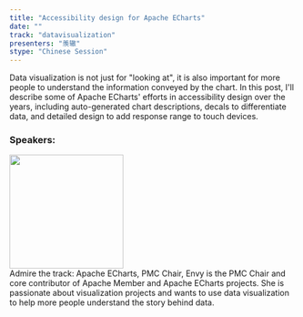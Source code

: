 ```yaml
---
title: "Accessibility design for Apache ECharts"
date: "" 
track: "datavisualization"
presenters: "羡辙"
stype: "Chinese Session"
---
```

Data visualization is not just for "looking at", it is also important for more people to understand the information conveyed by the chart. In this post, I'll describe some of Apache ECharts' efforts in accessibility design over the years, including auto-generated chart descriptions, decals to differentiate data, and detailed design to add response range to touch devices.
 ### Speakers: 
 <img src="images/speaker/1174.png" width="200" /><br>Admire the track: Apache ECharts, PMC Chair, Envy is the PMC Chair and core contributor of Apache Member and Apache ECharts projects. She is passionate about visualization projects and wants to use data visualization to help more people understand the story behind data.
 